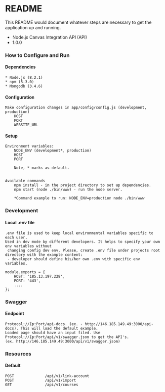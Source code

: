 # README #

This README would document whatever steps are necessary to get the application up and running.

* Node.js Canvas Integration API (API)
* 1.0.0

### How to Configure and Run
#### Dependencies
    * Node.js (8.2.1)
    * npm (5.3.0)
    * Mongodb (3.4.6)
#### Configuration
    Make configuration changes in app/config/config.js (development, production)
        HOST
        PORT
        WEBSITE_URL
#### Setup
    Environment variables:
        NODE_ENV (development*, production)
        HOST
        PORT
    
        Note, * marks as default.
    
    
    Available commands
        npm install - in the project directory to set up dependencies.
        npm start (node ./bin/www) - run the node server.
    
        *Command example to run: NODE_ENV=production node ./bin/www

### Development
#### Local .env file
    .env file is used to keep local environmental variables specific to each user.
    Used in dev mode by different developers. It helps to specify your own env variables without 
     changing config dev env. Please, create .env file under projects root directory with the example content:
     - developer should define his/her own .env with specific env variables.
    
    module.exports = {
        HOST: '185.13.197.228',
        PORT: '443',
        ....
    };
    
### Swagger 
#### Endpoint
    Protocol://Ip:Port/api-docs. (ex. - http://146.185.149.49:3000/api-docs). This will load the default example.
    Loaded page should have an input filed. Use Protocol://Ip:Port/api/v1/swagger.json to get the API's.
    (ex. http://146.185.149.49:3000/api/v1/swagger.json)
        
### Resources 
#### Default
    POST              /api/v1/link-account
    POST              /api/v1/import
    GET               /api/v1/courses